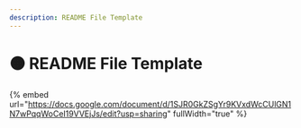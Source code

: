 ```yaml
---
description: README File Template
---
```


# 🟠 README File Template

{% embed url="https://docs.google.com/document/d/1SJR0GkZSgYr9KVxdWcCUlGN1N7wPqqWoCeI19VVEjJs/edit?usp=sharing" fullWidth="true" %}
